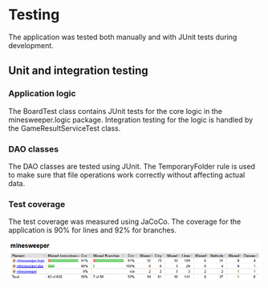 # Testing

The application was tested both manually and with JUnit tests during development.

## Unit and integration testing

### Application logic

The BoardTest class contains JUnit tests for the core logic in the minesweeper.logic package. Integration testing for the logic is handled by the GameResultServiceTest class.

### DAO classes

The DAO classes are tested using JUnit. The TemporaryFolder rule is used to make sure that file operations work correctly without affecting actual data.

### Test coverage

The test coverage was measured using JaCoCo. The coverage for the application is 90% for lines and 92% for branches.

<img src="images/test_coverage.png">